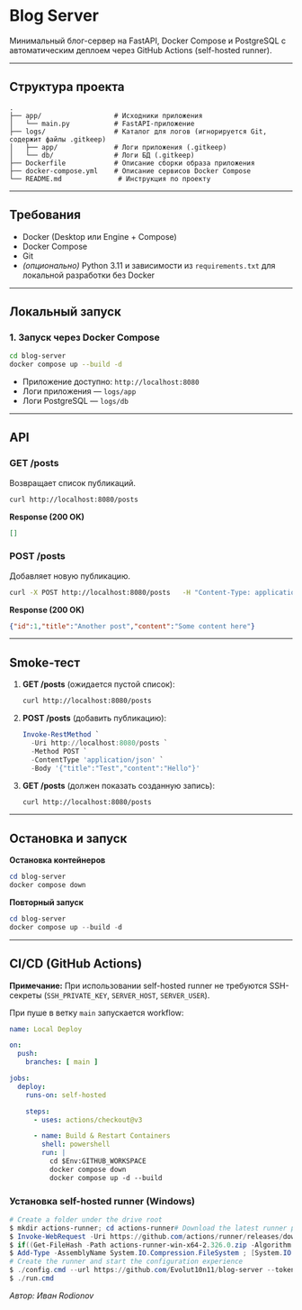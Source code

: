 # Blog Server

Минимальный блог-сервер на FastAPI, Docker Compose и PostgreSQL с автоматическим деплоем через GitHub Actions (self-hosted runner).

---

## Структура проекта

```
.
├── app/                  # Исходники приложения
│   └── main.py           # FastAPI-приложение
├── logs/                 # Каталог для логов (игнорируется Git, содержит файлы .gitkeep)
│   ├── app/              # Логи приложения (.gitkeep)
│   └── db/               # Логи БД (.gitkeep)
├── Dockerfile            # Описание сборки образа приложения
├── docker-compose.yml    # Описание сервисов Docker Compose
└── README.md              # Инструкция по проекту
```

---

## Требования

- Docker (Desktop или Engine + Compose)  
- Docker Compose  
- Git  
- *(опционально)* Python 3.11 и зависимости из `requirements.txt` для локальной разработки без Docker

---

## Локальный запуск


### 1. Запуск через Docker Compose

```bash
cd blog-server
docker compose up --build -d
```

- Приложение доступно: `http://localhost:8080`  
- Логи приложения — `logs/app`  
- Логи PostgreSQL — `logs/db`

---

## API

### GET /posts

Возвращает список публикаций.

```bash
curl http://localhost:8080/posts
```

**Response (200 OK)**

```json
[]
```

### POST /posts

Добавляет новую публикацию.

```bash
curl -X POST http://localhost:8080/posts   -H "Content-Type: application/json"   -d '{"title":"Another post","content":"Some content here"}'
```

**Response (200 OK)**

```json
{"id":1,"title":"Another post","content":"Some content here"}
```

---

## Smoke-тест

1. **GET /posts** (ожидается пустой список):
   ```bash
   curl http://localhost:8080/posts
   ```
2. **POST /posts** (добавить публикацию):
   ```powershell
   Invoke-RestMethod `
     -Uri http://localhost:8080/posts `
     -Method POST `
     -ContentType 'application/json' `
     -Body '{"title":"Test","content":"Hello"}'
   ```
3. **GET /posts** (должен показать созданную запись):
   ```bash
   curl http://localhost:8080/posts
   ```

---

## Остановка и запуск

**Остановка контейнеров**  
```powershell
cd blog-server
docker compose down
```

**Повторный запуск**  
```powershell
cd blog-server
docker compose up --build -d
```

---

## CI/CD (GitHub Actions)

**Примечание:** При использовании self-hosted runner не требуются SSH-секреты (`SSH_PRIVATE_KEY`, `SERVER_HOST`, `SERVER_USER`).

При пуше в ветку `main` запускается workflow:

```yaml
name: Local Deploy

on:
  push:
    branches: [ main ]

jobs:
  deploy:
    runs-on: self-hosted

    steps:
      - uses: actions/checkout@v3

      - name: Build & Restart Containers
        shell: powershell
        run: |
          cd $Env:GITHUB_WORKSPACE
          docker compose down
          docker compose up -d --build
```

### Установка self-hosted runner (Windows)

```powershell
# Create a folder under the drive root
$ mkdir actions-runner; cd actions-runner# Download the latest runner package
$ Invoke-WebRequest -Uri https://github.com/actions/runner/releases/download/v2.326.0/actions-runner-win-x64-2.326.0.zip -OutFile actions-runner-win-x64-2.326.0.zip# Optional: Validate the hash
$ if((Get-FileHash -Path actions-runner-win-x64-2.326.0.zip -Algorithm SHA256).Hash.ToUpper() -ne '539d48815f8ecda6903755025d5b578f919a32692b731d85a9a24419fe4dbd9e'.ToUpper()){ throw 'Computed checksum did not match' }# Extract the installer
$ Add-Type -AssemblyName System.IO.Compression.FileSystem ; [System.IO.Compression.ZipFile]::ExtractToDirectory("$PWD/actions-runner-win-x64-2.326.0.zip", "$PWD")
# Create the runner and start the configuration experience
$ ./config.cmd --url https://github.com/Evolut10n11/blog-server --token AOEE763BWKF7ZXG6DRAWUG3IQQZQO# Run it!
$ ./run.cmd
```

_Автор: Иван Rodionov_

